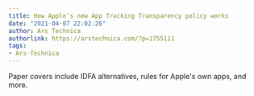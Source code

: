 ```yaml
---
title: How Apple’s new App Tracking Transparency policy works
date: "2021-04-07 22:02:26"
author: Ars Technica
authorlink: https://arstechnica.com/?p=1755111
tags:
- Ars-Technica
---
```

Paper covers include IDFA alternatives, rules for Apple's own apps, and more.